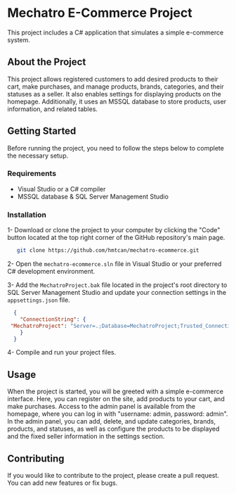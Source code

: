 # Mechatro E-Commerce Project
This project includes a C# application that simulates a simple e-commerce system.

## About the Project
This project allows registered customers to add desired products to their cart, make purchases, and manage products, brands, categories, and their statuses as a seller. It also enables settings for displaying products on the homepage. Additionally, it uses an MSSQL database to store products, user information, and related tables.

## Getting Started
Before running the project, you need to follow the steps below to complete the necessary setup.

### Requirements
- Visual Studio or a C# compiler
- MSSQL database & SQL Server Management Studio

### Installation

1- Download or clone the project to your computer by clicking the "Code" button located at the top right corner of the GitHub repository's main page.

 ```bash
    git clone https://github.com/hmtcan/mechatro-ecommerce.git
```

2- Open the `mechatro-ecommerce.sln` file in Visual Studio or your preferred C# development environment.

3- Add the `MechatroProject.bak` file located in the project's root directory to SQL Server Management Studio and update your connection settings in the `appsettings.json` file.

  ```json
    {
      "ConnectionString": {
   "MechatroProject": "Server=.;Database=MechatroProject;Trusted_Connection=True;TrustServerCertificate=True;"
      }
    }
  ```
4- Compile and run your project files.

## Usage
When the project is started, you will be greeted with a simple e-commerce interface. Here, you can register on the site, add products to your cart, and make purchases. Access to the admin panel is available from the homepage, where you can log in with "username: admin, password: admin". In the admin panel, you can add, delete, and update categories, brands, products, and statuses, as well as configure the products to be displayed and the fixed seller information in the settings section.

## Contributing
If you would like to contribute to the project, please create a pull request. You can add new features or fix bugs.


